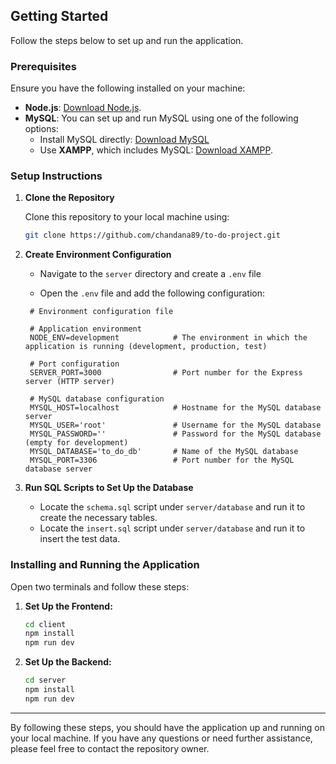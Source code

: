 ## Getting Started

Follow the steps below to set up and run the application.

### Prerequisites

Ensure you have the following installed on your machine:

- **Node.js**: [Download Node.js](https://nodejs.org/).
- **MySQL**: You can set up and run MySQL using one of the following options:
  - Install MySQL directly: [Download MySQL](https://dev.mysql.com/downloads/mysql/)
  - Use **XAMPP**, which includes MySQL: [Download XAMPP](https://www.apachefriends.org/index.html).

### Setup Instructions

1. **Clone the Repository**

   Clone this repository to your local machine using:

   ```bash
   git clone https://github.com/chandana89/to-do-project.git
   ```

2. **Create Environment Configuration**

   - Navigate to the `server` directory and create a `.env` file

   - Open the `.env` file and add the following configuration:

   ```plaintext
    # Environment configuration file

    # Application environment
    NODE_ENV=development            # The environment in which the application is running (development, production, test)

    # Port configuration
    SERVER_PORT=3000                # Port number for the Express server (HTTP server)

    # MySQL database configuration
    MYSQL_HOST=localhost            # Hostname for the MySQL database server
    MYSQL_USER='root'               # Username for the MySQL database
    MYSQL_PASSWORD=''               # Password for the MySQL database (empty for development)
    MYSQL_DATABASE='to_do_db'       # Name of the MySQL database
    MYSQL_PORT=3306                 # Port number for the MySQL database server
   ```

3. **Run SQL Scripts to Set Up the Database**

   - Locate the `schema.sql` script under `server/database` and run it to create the necessary tables.
   - Locate the `insert.sql` script under `server/database` and run it to insert the test data.

### Installing and Running the Application

Open two terminals and follow these steps:

1. **Set Up the Frontend:**

   ```bash
   cd client
   npm install
   npm run dev
   ```

2. **Set Up the Backend:**
   ```bash
   cd server
   npm install
   npm run dev
   ```

---

By following these steps, you should have the application up and running on your local machine. If you have any questions or need further assistance, please feel free to contact the repository owner.
